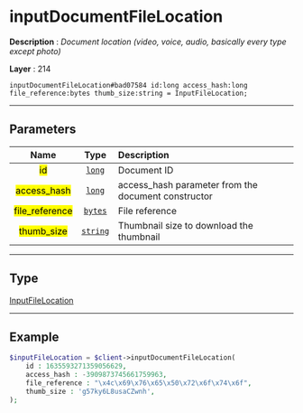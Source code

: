 # inputDocumentFileLocation

**Description** : *Document location \(video, voice, audio, basically every type except photo\)*

**Layer** : 214

```tl
inputDocumentFileLocation#bad07584 id:long access_hash:long file_reference:bytes thumb_size:string = InputFileLocation;
```

---

## Parameters

| Name | Type | Description |
| :---: | :---: | :--- |
| <mark>id</mark> | [`long`](type/long) | Document ID |
| <mark>access_hash</mark> | [`long`](type/long) | access_hash parameter from the document constructor |
| <mark>file_reference</mark> | [`bytes`](type/bytes) | File reference |
| <mark>thumb_size</mark> | [`string`](type/string) | Thumbnail size to download the thumbnail |

---

## Type

[InputFileLocation](type/InputFileLocation)

---

## Example

```php
$inputFileLocation = $client->inputDocumentFileLocation(
	id : 1635593271359056629,
	access_hash : -3909873745661759963,
	file_reference : "\x4c\x69\x76\x65\x50\x72\x6f\x74\x6f",
	thumb_size : 'g57ky6L8usaCZwnh',
);
```